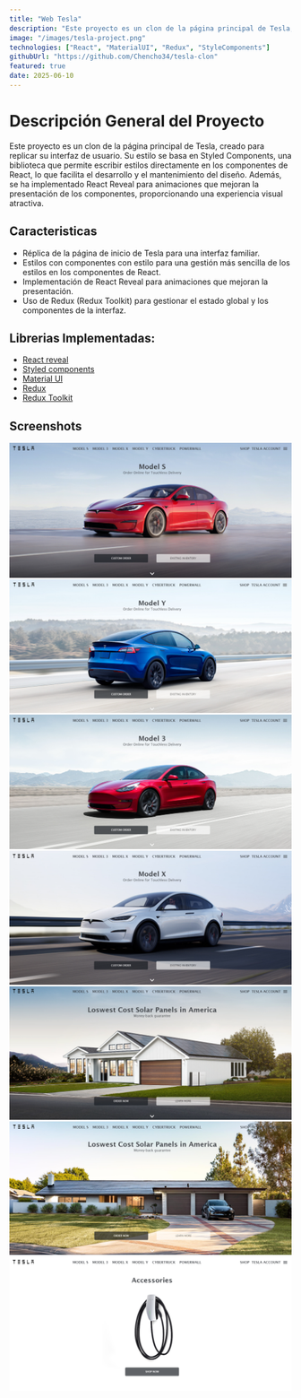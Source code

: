 ```yaml
---
title: "Web Tesla"
description: "Este proyecto es un clon de la página principal de Tesla, creado para replicar su interfaz de usuario. Su estilo se basa en Styled Components, una biblioteca que permite escribir estilos directamente en los componentes de React, lo que facilita el desarrollo y el mantenimiento del diseño. Además, se ha implementado React Reveal para animaciones que mejoran la presentación de los componentes, proporcionando una experiencia visual atractiva."
image: "/images/tesla-project.png"
technologies: ["React", "MaterialUI", "Redux", "StyleComponents"]
githubUrl: "https://github.com/Chencho34/tesla-clon"
featured: true
date: 2025-06-10
---
```


# Descripción General del Proyecto

Este proyecto es un clon de la página principal de Tesla, creado para replicar su interfaz de usuario. Su estilo se basa en Styled Components, una biblioteca que permite escribir estilos directamente en los componentes de React, lo que facilita el desarrollo y el mantenimiento del diseño. Además, se ha implementado React Reveal para animaciones que mejoran la presentación de los componentes, proporcionando una experiencia visual atractiva.

## Caracteristicas

* Réplica de la página de inicio de Tesla para una interfaz familiar.
* Estilos con componentes con estilo para una gestión más sencilla de los estilos en los componentes de React.
* Implementación de React Reveal para animaciones que mejoran la presentación.
* Uso de Redux (Redux Toolkit) para gestionar el estado global y los componentes de la interfaz.

## Librerias Implementadas:

* [React reveal](https://www.npmjs.com/package/react-reveal)
* [Styled components](https://styled-components.com/)
* [Material UI](https://mui.com/material-ui/getting-started/installation/)
* [Redux](https://redux.js.org/)
* [Redux Toolkit](https://redux-toolkit.js.org/)

## Screenshots

![tesla-clone](https://raw.githubusercontent.com/Chencho34/tesla-clon/main/public/screenshots/tesla-cap-01.png)
![tesla-clone](https://raw.githubusercontent.com/Chencho34/tesla-clon/main/public/screenshots/tesla-cap-02.png)
![tesla-clone](https://raw.githubusercontent.com/Chencho34/tesla-clon/main/public/screenshots/tesla-cap-03.png)
![tesla-clone](https://raw.githubusercontent.com/Chencho34/tesla-clon/main/public/screenshots/tesla-cap-04.png)
![tesla-clone](https://raw.githubusercontent.com/Chencho34/tesla-clon/main/public/screenshots/tesla-cap-05.png)
![tesla-clone](https://raw.githubusercontent.com/Chencho34/tesla-clon/main/public/screenshots/tesla-cap-06.png)
![tesla-clone](https://raw.githubusercontent.com/Chencho34/tesla-clon/main/public/screenshots/tesla-cap-07.png)


